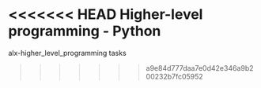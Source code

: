 <<<<<<< HEAD
Higher-level programming - Python
=======
alx-higher_level_programming tasks
>>>>>>> a9e84d777daa7e0d42e346a9b200232b7fc05952
